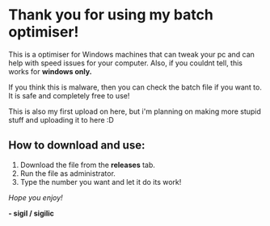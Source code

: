 # Thank you for using my batch optimiser!

This is a optimiser for Windows machines that can tweak your pc and
can help with speed issues for your computer. Also, if you couldnt tell, this works for **windows only.**

If you think this is malware, then you can check the batch file
if you want to. It is safe and completely free to use!

This is also my first upload on here, but i'm planning
on making more stupid stuff and uploading it to here :D

## **How to download and use:**

1. Download the file from the **releases** tab.
2. Run the file as administrator.
3. Type the number you want and let it do its work!

*Hope you enjoy!*

**- sigil / sigilic**

